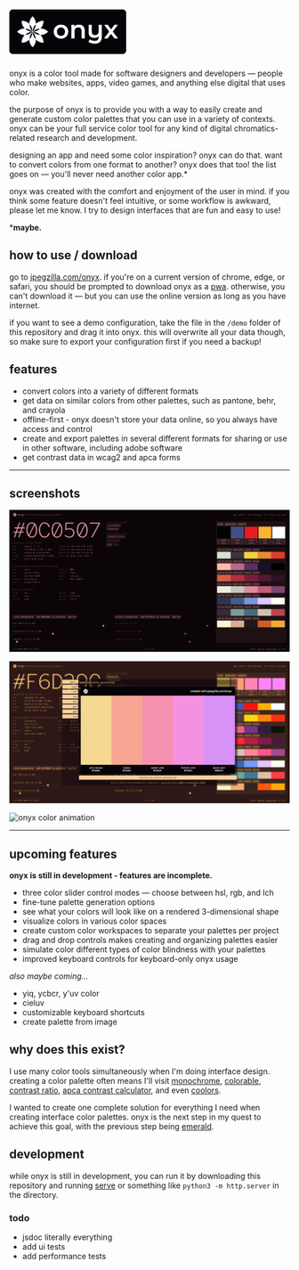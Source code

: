 <h1><img src="assets/img/onyx-wordmark.png" aria-hidden height="80em"></h1>

onyx is a color tool made for software designers and developers &mdash; people who make websites, apps, video games, and anything else digital that uses color.

the purpose of onyx is to provide you with a way to easily create and generate custom color palettes that you can use in a variety of contexts. onyx can be your full service color tool for any kind of digital chromatics-related research and development.

designing an app and need some color inspiration? onyx can do that. want to convert colors from one format to another? onyx does that too! the list goes on &mdash; you'll never need another color app.\*

onyx was created with the comfort and enjoyment of the user in mind. if you think some feature doesn't feel intuitive, or some workflow is awkward, please let me know. I try to design interfaces that are fun and easy to use!

\***maybe.**

## how to use / download

go to [jpegzilla.com/onyx](https://jpegzilla.com/onyx). if you're on a current version of chrome, edge, or safari, you should be prompted to download onyx as a [pwa](https://en.wikipedia.org/wiki/Progressive_web_app). otherwise, you can't download it &mdash; but you can use the online version as long as you have internet.

if you want to see a demo configuration, take the file in the `/demo` folder of this repository and drag it into onyx. this will overwrite all your data though, so make sure to export your configuration first if you need a backup!

## features

-   convert colors into a variety of different formats
-   get data on similar colors from other palettes, such as pantone, behr, and crayola
-   offline-first - onyx doesn't store your data online, so you always have access and control
-   create and export palettes in several different formats for sharing or use in other software, including adobe software
-   get contrast data in wcag2 and apca forms

<hr>

## screenshots

![onyx screenshot](development-screenshots/116b2204a927debec9f1b0fcc11e7747.png)

![onyx screenshot](development-screenshots/fe483e8db9669587dff0741cf7e22e6f.png)

![onyx color animation](development-screenshots/3632ac531b8e4046ac573c4ddc3e4e54.gif)

<hr>

## upcoming features

**onyx is still in development - features are incomplete.**

-   three color slider control modes &mdash; choose between hsl, rgb, and lch
-   fine-tune palette generation options
-   see what your colors will look like on a rendered 3-dimensional shape
-   visualize colors in various color spaces
-   create custom color workspaces to separate your palettes per project
-   drag and drop controls makes creating and organizing palettes easier
-   simulate color different types of color blindness with your palettes
-   improved keyboard controls for keyboard-only onyx usage

_also maybe coming..._

-   yiq, ycbcr, y'uv color
-   cieluv
-   customizable keyboard shortcuts
-   create palette from image

## why does this exist?

I use many color tools simultaneously when I'm doing interface design. creating a color palette often means I'll visit [monochrome](https://monochrome.jxnblk.com/), [colorable](https://colorable.jxnblk.com/), [contrast ratio](https://contrast-ratio.com/), [apca contrast calculator](https://www.myndex.com/APCA/), and even [coolors](https://coolors.co/generate).

I wanted to create one complete solution for everything I need when creating interface color palettes. onyx is the next step in my quest to achieve this goal, with the previous step being [emerald](https://jpegzilla.com/emerald).

## development

while onyx is still in development, you can run it by downloading this repository and running [serve](https://www.npmjs.com/package/serve) or something like `python3 -m http.server` in the directory.

### todo

-   jsdoc literally everything
-   add ui tests
-   add performance tests
